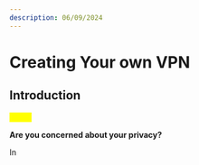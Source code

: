 ```yaml
---
description: 06/09/2024
---
```


# Creating Your own VPN

## Introduction

<mark style="color:yellow;">**Why?**</mark>

**Are you concerned about your privacy?**

In&#x20;
